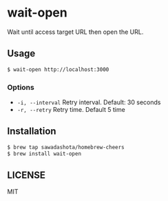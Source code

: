 wait-open
===

Wait until access target URL then open the URL.

Usage
---

```bash
$ wait-open http://localhost:3000
```

### Options

* `-i, --interval` Retry interval. Default: 30 seconds
* `-r, --retry` Retry time. Default 5 time

Installation
---

```bash
$ brew tap sawadashota/homebrew-cheers
$ brew install wait-open
```

LICENSE
---

MIT
